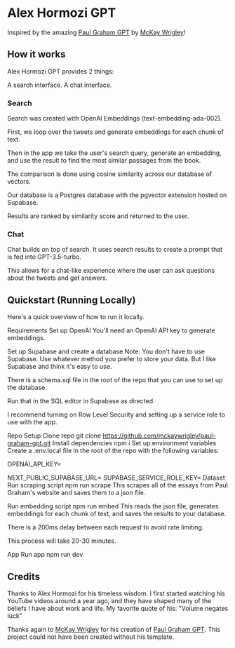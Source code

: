 # Alex Hormozi GPT

Inspired by the amazing [Paul Graham GPT](https://github.com/mckaywrigley/paul-graham-gpt) by [McKay Wrigley](https://twitter.com/mckaywrigley)!

## How it works

Alex Hormozi GPT provides 2 things:

A search interface.
A chat interface.

### Search

Search was created with OpenAI Embeddings (text-embedding-ada-002).

First, we loop over the tweets and generate embeddings for each chunk of text.

Then in the app we take the user's search query, generate an embedding, and use the result to find the most similar passages from the book.

The comparison is done using cosine similarity across our database of vectors.

Our database is a Postgres database with the pgvector extension hosted on Supabase.

Results are ranked by similarity score and returned to the user.

### Chat

Chat builds on top of search. It uses search results to create a prompt that is fed into GPT-3.5-turbo.

This allows for a chat-like experience where the user can ask questions about the tweets and get answers.

## Quickstart (Running Locally)

Here's a quick overview of how to run it locally.

Requirements
Set up OpenAI
You'll need an OpenAI API key to generate embeddings.

Set up Supabase and create a database
Note: You don't have to use Supabase. Use whatever method you prefer to store your data. But I like Supabase and think it's easy to use.

There is a schema.sql file in the root of the repo that you can use to set up the database.

Run that in the SQL editor in Supabase as directed.

I recommend turning on Row Level Security and setting up a service role to use with the app.

Repo Setup
Clone repo
git clone https://github.com/mckaywrigley/paul-graham-gpt.git
Install dependencies
npm i
Set up environment variables
Create a .env.local file in the root of the repo with the following variables:

OPENAI_API_KEY=

NEXT_PUBLIC_SUPABASE_URL=
SUPABASE_SERVICE_ROLE_KEY=
Dataset
Run scraping script
npm run scrape
This scrapes all of the essays from Paul Graham's website and saves them to a json file.

Run embedding script
npm run embed
This reads the json file, generates embeddings for each chunk of text, and saves the results to your database.

There is a 200ms delay between each request to avoid rate limiting.

This process will take 20-30 minutes.

App
Run app
npm run dev

## Credits

Thanks to Alex Hormozi for his timeless wisdom. I first started watching his YouTube videos around a year ago, and they have shaped many of the beliefs I have about work and life. My favorite quote of his: "Volume negates luck"

Thanks again to [McKay Wrigley](https://twitter.com/mckaywrigley) for his creation of [Paul Graham GPT](https://github.com/mckaywrigley/paul-graham-gpt). This project could not have been created without his template.
